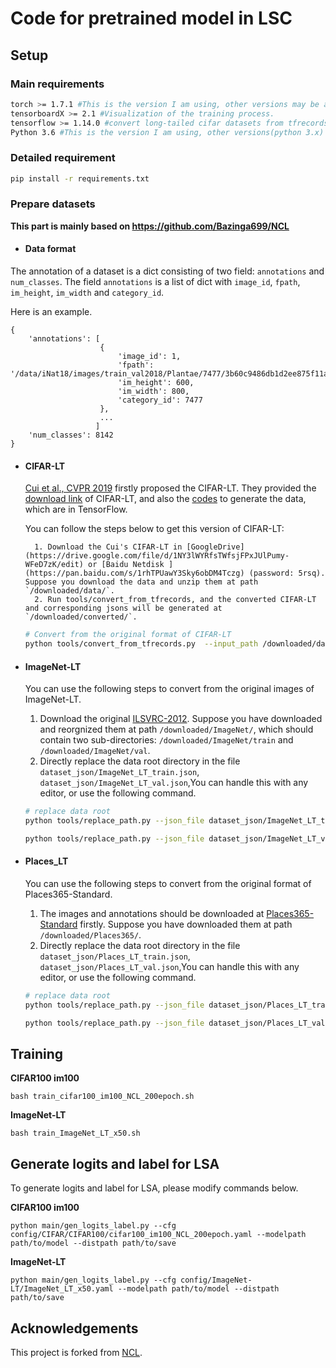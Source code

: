 # Code for pretrained model in LSC

## Setup

### Main requirements

```bash
torch >= 1.7.1 #This is the version I am using, other versions may be accteptable, if there is any problem, go to https://pytorch.org/get-started/previous-versions/ to get right version(espicially CUDA) for your machine.
tensorboardX >= 2.1 #Visualization of the training process.
tensorflow >= 1.14.0 #convert long-tailed cifar datasets from tfrecords to jpgs.
Python 3.6 #This is the version I am using, other versions(python 3.x) may be accteptable.
```

### Detailed requirement

```bash
pip install -r requirements.txt
```

### Prepare datasets

**This part is mainly based on https://github.com/Bazinga699/NCL**

- #### Data format

The annotation of a dataset is a dict consisting of two field: `annotations` and `num_classes`.
The field `annotations` is a list of dict with
`image_id`, `fpath`, `im_height`, `im_width` and `category_id`.

Here is an example.

```
{
    'annotations': [
                    {
                        'image_id': 1,
                        'fpath': '/data/iNat18/images/train_val2018/Plantae/7477/3b60c9486db1d2ee875f11a669fbde4a.jpg',
                        'im_height': 600,
                        'im_width': 800,
                        'category_id': 7477
                    },
                    ...
                   ]
    'num_classes': 8142
}
```

- #### CIFAR-LT

  [Cui et al., CVPR 2019](https://arxiv.org/abs/1901.05555) firstly proposed the CIFAR-LT. They provided the [download link](https://github.com/richardaecn/class-balanced-loss/blob/master/README.md#datasets) of CIFAR-LT, and also the [codes](https://github.com/richardaecn/class-balanced-loss/blob/master/README.md#datasets) to generate the data, which are in TensorFlow. 

     You can follow the steps below to get this version of  CIFAR-LT:

        1. Download the Cui's CIFAR-LT in [GoogleDrive](https://drive.google.com/file/d/1NY3lWYRfsTWfsjFPxJUlPumy-WFeD7zK/edit) or [Baidu Netdisk ](https://pan.baidu.com/s/1rhTPUawY3Sky6obDM4Tczg) (password: 5rsq). Suppose you download the data and unzip them at path `/downloaded/data/`.
        2. Run tools/convert_from_tfrecords, and the converted CIFAR-LT and corresponding jsons will be generated at `/downloaded/converted/`.

  ```bash
  # Convert from the original format of CIFAR-LT
  python tools/convert_from_tfrecords.py  --input_path /downloaded/data/ --output_path /downloaded/converted/
  ```

- #### ImageNet-LT

  You can use the following steps to convert from the original images of ImageNet-LT.

  1. Download the original [ILSVRC-2012](http://www.image-net.org/). Suppose you have downloaded and reorgnized them at path `/downloaded/ImageNet/`, which should contain two sub-directories: `/downloaded/ImageNet/train` and `/downloaded/ImageNet/val`.
  2. Directly replace the data root directory in the file `dataset_json/ImageNet_LT_train.json`, `dataset_json/ImageNet_LT_val.json`,You can handle this with any editor, or use the following command.

  ```bash
  # replace data root
  python tools/replace_path.py --json_file dataset_json/ImageNet_LT_train.json --find_root /media/ssd1/lijun/ImageNet_LT --replaces_to /downloaded/ImageNet
  
  python tools/replace_path.py --json_file dataset_json/ImageNet_LT_val.json --find_root /media/ssd1/lijun/ImageNet_LT --replaces_to /downloaded/ImageNet
  
  ```

- #### Places_LT

  You can use the following steps to convert from the original format of Places365-Standard.

  1. The images and annotations should be downloaded at [Places365-Standard](http://data.csail.mit.edu/places/places365/places365standard_easyformat.tar) firstly. Suppose you have downloaded them at  path `/downloaded/Places365/`.
  2. Directly replace the data root directory in the file `dataset_json/Places_LT_train.json`, `dataset_json/Places_LT_val.json`,You can handle this with any editor, or use the following command.

  ```bash
  # replace data root
  python tools/replace_path.py --json_file dataset_json/Places_LT_train.json --find_root /media/ssd1/lijun/data/places365_standard --replaces_to /downloaded/Places365
  
  python tools/replace_path.py --json_file dataset_json/Places_LT_val.json --find_root /media/ssd1/lijun/data/places365_standard --replaces_to /downloaded/Places365
  
  ```

## Training

 **CIFAR100 im100**

```
bash train_cifar100_im100_NCL_200epoch.sh 
```

**ImageNet-LT**

```
bash train_ImageNet_LT_x50.sh
```

## Generate logits and label for LSA

To generate logits and label for LSA, please modify commands below.

**CIFAR100 im100**

```
python main/gen_logits_label.py --cfg config/CIFAR/CIFAR100/cifar100_im100_NCL_200epoch.yaml --modelpath path/to/model --distpath path/to/save
```

**ImageNet-LT**

```
python main/gen_logits_label.py --cfg config/ImageNet-LT/ImageNet_LT_x50.yaml --modelpath path/to/model --distpath path/to/save
```



## Acknowledgements
This project is forked from  [NCL](https://github.com/Bazinga699/NCL).
